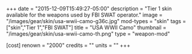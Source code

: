 +++
date = "2015-12-09T15:49:27-05:00"
description = "Tier 1 skin available for the weapons used by FBI SWAT operator."
image = "/images/gear/skin/usa-wwii-camo-g36c.jpg"
mod-types = "skin"
tags = ["skin","Tier 1","FBI SWAT"]
title = "USA WWII Camo"
thumbnail = "/images/gear/skin/usa-wwii-camo-th.png"
type = "weapon-mod"

[cost]
  renown = "2000"
  credits = ""
  units = ""
+++
